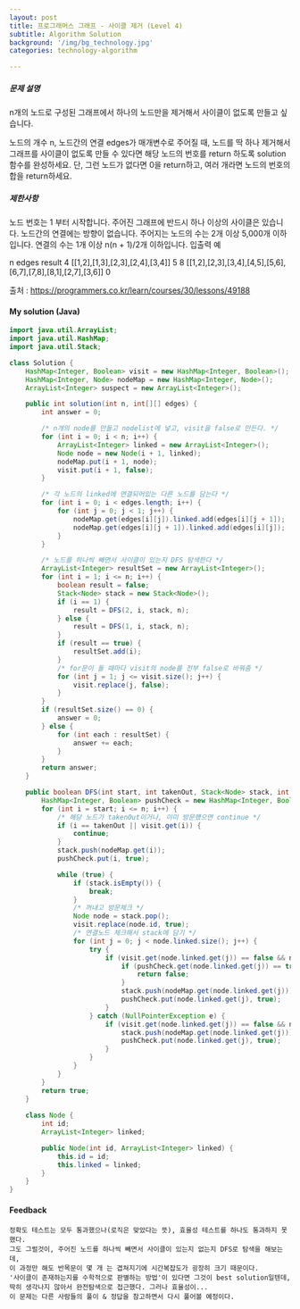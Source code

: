 ```yaml
---
layout: post
title: 프로그래머스 그래프 - 사이클 제거 (Level 4)
subtitle: Algorithm Solution
background: '/img/bg_technology.jpg'
categories: technology-algorithm

---
```



##### 문제 설명
n개의 노드로 구성된 그래프에서 하나의 노드만을 제거해서 사이클이 없도록 만들고 싶습니다.

노드의 개수 n, 노드간의 연결 edges가 매개변수로 주어질 때, 노드를 딱 하나 제거해서 그래프를 사이클이 없도록 만들 수 있다면 
해당 노드의 번호를 return 하도록 solution 함수를 완성하세요.
단, 그런 노드가 없다면 0을 return하고, 여러 개라면 노드의 번호의 합을 return하세요.

##### 제한사항

노드 번호는 1 부터 시작합니다.
주어진 그래프에 반드시 하나 이상의 사이클은 있습니다.
노드간의 연결에는 방향이 없습니다.
주어지는 노드의 수는 2개 이상 5,000개 이하입니다.
연결의 수는 1개 이상 n(n + 1)/2개 이하입니다.
입출력 예

n	edges	result
4	[[1,2],[1,3],[2,3],[2,4],[3,4]]	5
8	[[1,2],[2,3],[3,4],[4,5],[5,6],[6,7],[7,8],[8,1],[2,7],[3,6]]	0


출처 : https://programmers.co.kr/learn/courses/30/lessons/49188


#### My solution (Java)

```java
import java.util.ArrayList;
import java.util.HashMap;
import java.util.Stack;

class Solution {
	HashMap<Integer, Boolean> visit = new HashMap<Integer, Boolean>();
	HashMap<Integer, Node> nodeMap = new HashMap<Integer, Node>();
	ArrayList<Integer> suspect = new ArrayList<Integer>();

	public int solution(int n, int[][] edges) {
		int answer = 0;

		/* n개의 node를 만들고 nodelist에 넣고, visit을 false로 만든다. */
		for (int i = 0; i < n; i++) {
			ArrayList<Integer> linked = new ArrayList<Integer>();
			Node node = new Node(i + 1, linked);
			nodeMap.put(i + 1, node);
			visit.put(i + 1, false);
		}

		/* 각 노드의 linked에 연결되어있는 다른 노드를 담는다 */
		for (int i = 0; i < edges.length; i++) {
			for (int j = 0; j < 1; j++) {
				nodeMap.get(edges[i][j]).linked.add(edges[i][j + 1]);
				nodeMap.get(edges[i][j + 1]).linked.add(edges[i][j]);
			}
		}

		/* 노드를 하나씩 빼면서 사이클이 있는지 DFS 탐색한다 */
		ArrayList<Integer> resultSet = new ArrayList<Integer>();
		for (int i = 1; i <= n; i++) {
			boolean result = false;
			Stack<Node> stack = new Stack<Node>();
			if (i == 1) {
				result = DFS(2, i, stack, n);
			} else {
				result = DFS(1, i, stack, n);
			}
			if (result == true) {
				resultSet.add(i);
			}
			/* for문이 돌 때마다 visit의 node를 전부 false로 바꿔줌 */
			for (int j = 1; j <= visit.size(); j++) {
				visit.replace(j, false);
			}
		}
		if (resultSet.size() == 0) {
			answer = 0;
		} else {
			for (int each : resultSet) {
				answer += each;
			}
		}
		return answer;
	}

	public boolean DFS(int start, int takenOut, Stack<Node> stack, int n) {
		HashMap<Integer, Boolean> pushCheck = new HashMap<Integer, Boolean>();
		for (int i = start; i <= n; i++) {
			/* 해당 노드가 takenOut이거나, 이미 방문헀으면 continue */
			if (i == takenOut || visit.get(i)) {
				continue;
			}
			stack.push(nodeMap.get(i));
			pushCheck.put(i, true);

			while (true) {
				if (stack.isEmpty()) {
					break;
				}
				/* 꺼내고 방문체크 */
				Node node = stack.pop();
				visit.replace(node.id, true);
				/* 연결노드 체크해서 stack에 담기 */
				for (int j = 0; j < node.linked.size(); j++) {
					try {
						if (visit.get(node.linked.get(j)) == false && node.linked.get(j) != takenOut) {
							if (pushCheck.get(node.linked.get(j)) == true) {
								return false;
							}
							stack.push(nodeMap.get(node.linked.get(j)));
							pushCheck.put(node.linked.get(j), true);
						}
					} catch (NullPointerException e) {
						if (visit.get(node.linked.get(j)) == false && node.linked.get(j) != takenOut) {
							stack.push(nodeMap.get(node.linked.get(j)));
							pushCheck.put(node.linked.get(j), true);
						}
					}
				}
			}
		}
		return true;
	}
	
	class Node {
		int id;
		ArrayList<Integer> linked;

		public Node(int id, ArrayList<Integer> linked) {
			this.id = id;
			this.linked = linked;
		}
	}
}
```



#### Feedback

```
정확도 테스트는 모두 통과했으나(로직은 맞았다는 뜻), 효율성 테스트를 하나도 통과하지 못했다.
그도 그럴것이, 주어진 노드를 하나씩 빼면서 사이클이 있는지 없는지 DFS로 탐색을 해보는데, 
이 과정만 해도 반목문이 몇 개 는 겹쳐지기에 시간복잡도가 굉장히 크기 때문이다.
'사이클이 존재하는지를 수학적으로 판별하는 방법'이 있다면 그것이 best solution일텐데, 
딱히 생각나지 않아서 완전탐색으로 접근했다. 그러나 효율성이...
이 문제는 다른 사람들의 풀이 & 정답을 참고하면서 다시 풀어볼 예정이다.
```

